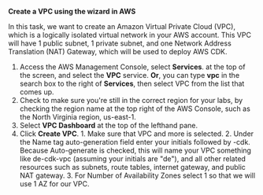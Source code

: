 **Create a VPC using the wizard in AWS**

In this task, we want to create an Amazon Virtual Private Cloud (VPC), which is a logically isolated virtual network in your AWS account. This VPC will have 1 public subnet, 1 private subnet, and one Network Address Translation (NAT) Gateway, which will be used to deploy AWS CDK.

1. Access the AWS Management Console, select **Services**. at the top of the screen, and select the **VPC** service. **Or**, you can type **vpc** in the search box to the right of **Services**, then select VPC from the list that comes up.
2. Check to make sure you're still in the correct region for your labs, by checking the region name at the top right of the AWS Console, such as the North Virginia region, us-east-1.
3. Select **VPC Dashboard** at the top of the lefthand pane.
4. Click **Create VPC**.
            1. Make sure that VPC and more is selected.
            2. Under the Name tag auto-generation field enter your initials followed by -cdk. Because Auto-generate is checked, this will name your VPC something like de-cdk-vpc (assuming your initials are "de"), and all other related resources such as subnets, route tables, internet gateway, and public NAT gateway.
            3. For Number of Availability Zones select 1 so that we will use 1 AZ for our VPC. 


